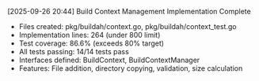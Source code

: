 [2025-09-26 20:44] Build Context Management Implementation Complete
  - Files created: pkg/buildah/context.go, pkg/buildah/context_test.go
  - Implementation lines: 264 (under 800 limit)
  - Test coverage: 86.6% (exceeds 80% target)
  - All tests passing: 14/14 tests pass
  - Interfaces defined: BuildContext, BuildContextManager
  - Features: File addition, directory copying, validation, size calculation

